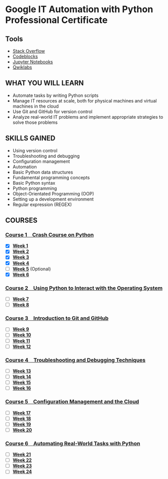 # Google IT Automation with Python<br />Professional Certificate

## Tools

- [Stack Overflow]
- [Codeblocks]
- [Jupyter Notebooks]
- [Qwiklabs]

[stack overflow]: https://stackoverflow.com/
[codeblocks]: http://www.codeblocks.org/
[jupyter notebooks]: https://jupyter.org/
[qwiklabs]: https://www.qwiklabs.com/

## WHAT YOU WILL LEARN

- Automate tasks by writing Python scripts
- Manage IT resources at scale, both for physical machines and virtual machines in the cloud
- Use Git and GitHub for version control
- Analyze real-world IT problems and implement appropriate strategies to solve those problems

## SKILLS GAINED

- Using version control
- Troubleshooting and debugging
- Configuration management
- Automation
- Basic Python data structures
- Fundamental programming concepts
- Basic Python syntax
- Python programming
- Object-Orientated Programming (OOP)
- Setting up a development environment
- Regular expression (REGEX)

## COURSES

### [Course 1&emsp;Crash Course on Python](Course_1/)

- [x] [**Week 1**](Course_1/Week_1)
- [x] [**Week 2**](Course_1/Week_2)
- [x] [**Week 3**](Course_1/Week_3)
- [x] [**Week 4**](Course_1/Week_4)
- [ ] [**Week 5**](Course_1/Week_5) (Optional)
- [x] [**Week 6**](Course_1/Week_6)

### [Course 2&emsp;Using Python to Interact with the Operating System](Course_2/)

- [ ] [**Week 7**](Course_2/Week_7)
- [ ] [**Week 8**](Course_2/Week_8)

### [Course 3&emsp;Introduction to Git and GitHub](Course_3/)

- [ ] [**Week 9**](Course_3/Week_9)
- [ ] [**Week 10**](Course_3/Week_10)
- [ ] [**Week 11**](Course_3/Week_11)
- [ ] [**Week 12**](Course_3/Week_12)

### [Course 4&emsp;Troubleshooting and Debugging Techniques](Course_4/)

- [ ] [**Week 13**](Course_4/Week_13)
- [ ] [**Week 14**](Course_4/Week_14)
- [ ] [**Week 15**](Course_4/Week_15)
- [ ] [**Week 16**](Course_4/Week_16)

### [Course 5&emsp;Configuration Management and the Cloud](Course_5/)

- [ ] [**Week 17**](Course_5/Week_17)
- [ ] [**Week 18**](Course_5/Week_18)
- [ ] [**Week 19**](Course_5/Week_19)
- [ ] [**Week 20**](Course_5/Week_20)

### [Course 6&emsp;Automating Real-World Tasks with Python](Course_6/)

- [ ] [**Week 21**](Course_6/Week_21)
- [ ] [**Week 22**](Course_6/Week_22)
- [ ] [**Week 23**](Course_6/Week_23)
- [ ] [**Week 24**](Course_6/Week_24)
